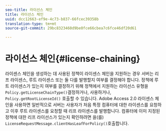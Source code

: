 ```yaml
---
seo-title: 라이선스 체인
title: 라이선스 체인
uuid: dcc12663-ef9e-4c73-b837-66fcec39358b
translation-type: tm+mt
source-git-commit: 29bc8323460d9be0fce66cbea7c6fce46df20d61

---
```



# 라이선스 체인{#license-chaining}

라이센스 체인을 생성하는 데 사용된 정책이 라이센스 체인을 지원하는 경우 서버는 리프 라이센스, 루트 라이센스 또는 둘 다를 발행할지 여부를 결정해야 합니다. 정책에 루트 라이센스가 있는지 여부를 결정하기 위해 정책에서 지원하는 라이선스 유형을 `Policy.getLicenseChainType()`결정하거나, 사용하거나, `Policy.getRootLicenseId()` 호출할 수 있습니다. Adobe Access 2.0 라이센스 체인을 사용하면 일반적으로 서버는 사용자가 처음 특정 컴퓨터에 대한 라이센스를 요청하고 이후 루트 라이센스를 요청할 때 리프 라이센스를 발행합니다. 컴퓨터에 이미 지정된 정책에 대한 리프 라이선스가 있는지 확인하려면 을(를) `LicenseRequestMessage.clientHasLeafForPolicy()`호출합니다.
